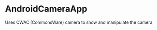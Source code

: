 AndroidCameraApp
================

Uses CWAC (CommonsWare) camera to show and manipulate the camera
